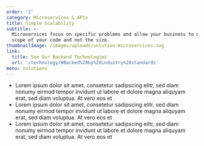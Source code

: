 ```yaml
---
order: '2'
category: Microservices & APIs
title: Simple Scalability
subtitle: >-
  Microservices focus on specific problems and allow your business to narrow the
  scope of your code and not the size.
thumbnailImage: /images/uploads/solution-microservices.svg
link:
  title: See Our Backend Technologies
  url: '/technology/#Backed%20by%20industry%20standards'
menu: solutions
---
```

* Lorem ipsum dolor sit amet, consetetur sadipscing elitr, sed diam nonumy eirmod tempor invidunt ut labore et dolore magna aliquyam erat, sed diam voluptua. At vero eos et 
* Lorem ipsum dolor sit amet, consetetur sadipscing elitr, sed diam nonumy eirmod tempor invidunt ut labore et dolore magna aliquyam erat, sed diam voluptua. At vero eos et 
* Lorem ipsum dolor sit amet, consetetur sadipscing elitr, sed diam nonumy eirmod tempor invidunt ut labore et dolore magna aliquyam erat, sed diam voluptua. At vero eos et
